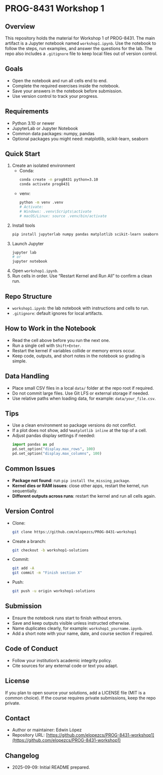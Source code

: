 # PROG-8431 Workshop 1

## Overview
This repository holds the material for Workshop 1 of PROG-8431. The main artifact is a Jupyter notebook named `workshop1.ipynb`. Use the notebook to follow the steps, run examples, and answer the questions for the lab. The repo also includes a `.gitignore` file to keep local files out of version control.

## Goals
- Open the notebook and run all cells end to end.
- Complete the required exercises inside the notebook.
- Save your answers in the notebook before submission.
- Use version control to track your progress.

## Requirements
- Python 3.10 or newer
- JupyterLab or Jupyter Notebook
- Common data packages: numpy, pandas
- Optional packages you might need: matplotlib, scikit-learn, seaborn

## Quick Start
1. Create an isolated environment  
   - Conda:  
     ```bash
     conda create -n prog8431 python=3.10
     conda activate prog8431
     ```  
   - venv:  
     ```bash
     python -m venv .venv
     # Activate:
     # Windows: .venv\Scripts\activate
     # macOS/Linux: source .venv/bin/activate
     ```
2. Install tools  
   ```bash
   pip install jupyterlab numpy pandas matplotlib scikit-learn seaborn
   ```
3. Launch Jupyter  
   ```bash
   jupyter lab
   # or
   jupyter notebook
   ```
4. Open `workshop1.ipynb`.
5. Run cells in order. Use “Restart Kernel and Run All” to confirm a clean run.

## Repo Structure
- `workshop1.ipynb`: the lab notebook with instructions and cells to run.
- `.gitignore`: default ignores for local artifacts.

## How to Work in the Notebook
- Read the cell above before you run the next one.
- Run a single cell with `Shift+Enter`.
- Restart the kernel if variables collide or memory errors occur.
- Keep code, outputs, and short notes in the notebook so grading is simple.

## Data Handling
- Place small CSV files in a local `data/` folder at the repo root if required.
- Do not commit large files. Use Git LFS or external storage if needed.
- Use relative paths when loading data, for example: `data/your_file.csv`.

## Tips
- Use a clean environment so package versions do not conflict.
- If a plot does not show, add `%matplotlib inline` at the top of a cell.
- Adjust pandas display settings if needed:
  ```python
  import pandas as pd
  pd.set_option("display.max_rows", 100)
  pd.set_option("display.max_columns", 100)
  ```

## Common Issues
- **Package not found**: run `pip install the_missing_package`.
- **Kernel dies or RAM issues**: close other apps, restart the kernel, run sequentially.
- **Different outputs across runs**: restart the kernel and run all cells again.

## Version Control
- Clone:  
  ```bash
  git clone https://github.com/elopezcs/PROG-8431-workshop1
  ```
- Create a branch:  
  ```bash
  git checkout -b workshop1-solutions
  ```
- Commit:  
  ```bash
  git add -A
  git commit -m "Finish section X"
  ```
- Push:  
  ```bash
  git push -u origin workshop1-solutions
  ```

## Submission
- Ensure the notebook runs start to finish without errors.
- Save and keep outputs visible unless instructed otherwise.
- Name duplicates clearly, for example: `workshop1_yourname.ipynb`.
- Add a short note with your name, date, and course section if required.

## Code of Conduct
- Follow your institution’s academic integrity policy.
- Cite sources for any external code or text you adapt.

## License
If you plan to open source your solutions, add a LICENSE file (MIT is a common choice). If the course requires private submissions, keep the repo private.

## Contact
- Author or maintainer: Edwin López  
- Repository URL: [https://github.com/elopezcs/PROG-8431-workshop1](https://github.com/elopezcs/PROG-8431-workshop1)

## Changelog
- 2025-09-09: Initial README prepared.
